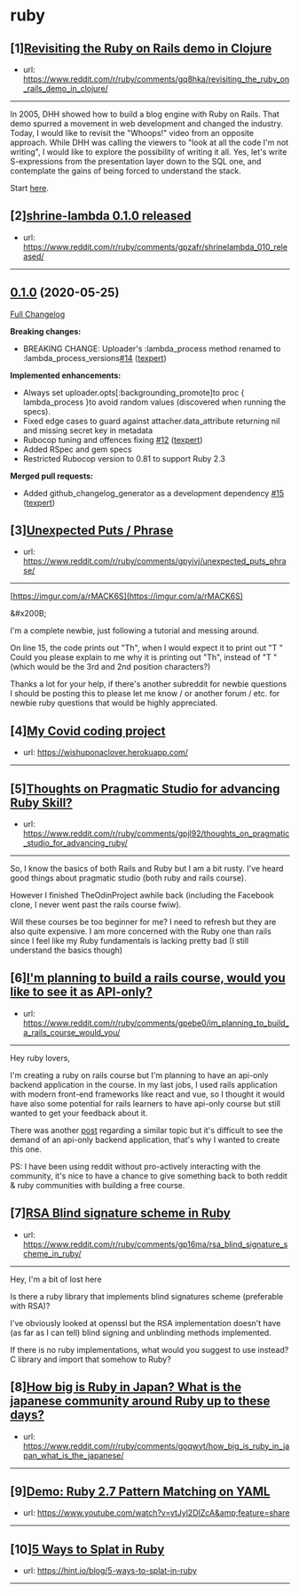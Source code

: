 # ruby
## [1][Revisiting the Ruby on Rails demo in Clojure](https://www.reddit.com/r/ruby/comments/gq8hka/revisiting_the_ruby_on_rails_demo_in_clojure/)
- url: https://www.reddit.com/r/ruby/comments/gq8hka/revisiting_the_ruby_on_rails_demo_in_clojure/
---
In 2005, DHH showed how to build a blog engine with Ruby on Rails. That demo spurred a movement in web development and changed the industry. Today, I would like to revisit the "Whoops!" video from an opposite approach. While DHH was calling the viewers to "look at all the code I'm not writing", I would like to explore the possibility of writing it all. Yes, let's write S-expressions from the presentation layer down to the SQL one, and contemplate the gains of being forced to understand the stack.

Start [here](https://youtu.be/tqu3HWEslqA).
## [2][shrine-lambda 0.1.0 released](https://www.reddit.com/r/ruby/comments/gpzafr/shrinelambda_010_released/)
- url: https://www.reddit.com/r/ruby/comments/gpzafr/shrinelambda_010_released/
---
## [0.1.0](https://github.com/texpert/shrine-lambda/tree/v0.1.0) (2020-05-25)

[Full Changelog](https://github.com/texpert/shrine-lambda/compare/v0.0.1...v0.1.0)

**Breaking changes:**

* BREAKING CHANGE: Uploader's :lambda\_process method renamed to :lambda\_process\_versions[\#14](https://github.com/texpert/shrine-lambda/pull/14) ([texpert](https://github.com/texpert))

**Implemented enhancements:**

* Always set uploader.opts\[:backgrounding\_promote\]to proc { lambda\_process }to avoid random values (discovered when running the specs).
* Fixed edge cases to guard against attacher.data\_attribute returning nil and missing secret key in metadata
* Rubocop tuning and offences fixing [\#12](https://github.com/texpert/shrine-lambda/pull/12) ([texpert](https://github.com/texpert))
* Added RSpec and gem specs
* Restricted Rubocop version to 0.81 to support Ruby 2.3

**Merged pull requests:**

* Added github\_changelog\_generator as a development dependency [\#15](https://github.com/texpert/shrine-lambda/pull/15) ([texpert](https://github.com/texpert))
## [3][Unexpected Puts / Phrase](https://www.reddit.com/r/ruby/comments/gpyivj/unexpected_puts_phrase/)
- url: https://www.reddit.com/r/ruby/comments/gpyivj/unexpected_puts_phrase/
---
 [https://imgur.com/a/rMACK6S](https://imgur.com/a/rMACK6S) 

&amp;#x200B;

I'm a complete newbie, just following a tutorial and messing around.

On line 15, the code prints out "Th", when I would expect it to print out "T "  
Could you please explain to me why it is printing out "Th", instead of "T " (which would be the 3rd and 2nd position characters?)

Thanks a lot for your help, if there's another subreddit for newbie questions I should be posting this to please let me know / or another forum / etc. for newbie ruby questions that would be highly appreciated.
## [4][My Covid coding project](https://www.reddit.com/r/ruby/comments/gpp37y/my_covid_coding_project/)
- url: https://wishuponaclover.herokuapp.com/
---

## [5][Thoughts on Pragmatic Studio for advancing Ruby Skill?](https://www.reddit.com/r/ruby/comments/gpjl92/thoughts_on_pragmatic_studio_for_advancing_ruby/)
- url: https://www.reddit.com/r/ruby/comments/gpjl92/thoughts_on_pragmatic_studio_for_advancing_ruby/
---
So, I know the basics of both Rails and Ruby but I am a bit rusty. I've heard good things about pragmatic studio (both ruby and rails course).

However I finished TheOdinProject awhile back (including the Facebook clone, I never went past the rails course fwiw).

Will these courses be too beginner for me? I need to refresh but they are also quite expensive. I am more concerned with the Ruby one than rails since I feel like my Ruby fundamentals is lacking pretty bad (I still understand the basics though)
## [6][I'm planning to build a rails course, would you like to see it as API-only?](https://www.reddit.com/r/ruby/comments/gpebe0/im_planning_to_build_a_rails_course_would_you/)
- url: https://www.reddit.com/r/ruby/comments/gpebe0/im_planning_to_build_a_rails_course_would_you/
---
Hey ruby lovers,  


I'm creating a ruby on rails course but I'm planning to have an api-only backend application in the course. In my last jobs, I used rails application with modern front-end frameworks like react and vue, so I thought it would have also some potential for rails learners to have api-only course but still wanted to get your feedback about it.  


There was another [post](https://www.reddit.com/r/ruby/comments/gi9wcg/im_creating_a_ruby_on_rails_6_course_what_would/) regarding a similar topic but it's difficult to see the demand of an api-only backend application, that's why I wanted to create this one.  


PS: I have been using reddit without pro-actively interacting with the community, it's nice to have a chance to give something back to both reddit &amp; ruby communities with building a free course.
## [7][RSA Blind signature scheme in Ruby](https://www.reddit.com/r/ruby/comments/gp16ma/rsa_blind_signature_scheme_in_ruby/)
- url: https://www.reddit.com/r/ruby/comments/gp16ma/rsa_blind_signature_scheme_in_ruby/
---
Hey, I'm a bit of lost here

Is there a ruby library that implements blind signatures scheme (preferable with RSA)?

I've obviously looked at openssl but the RSA implementation doesn't have (as far as I can tell) blind signing and unblinding methods implemented.

If there is no ruby implementations, what would you suggest to use instead? C library and import that somehow to Ruby?
## [8][How big is Ruby in Japan? What is the japanese community around Ruby up to these days?](https://www.reddit.com/r/ruby/comments/goqwyt/how_big_is_ruby_in_japan_what_is_the_japanese/)
- url: https://www.reddit.com/r/ruby/comments/goqwyt/how_big_is_ruby_in_japan_what_is_the_japanese/
---

## [9][Demo: Ruby 2.7 Pattern Matching on YAML](https://www.reddit.com/r/ruby/comments/goei88/demo_ruby_27_pattern_matching_on_yaml/)
- url: https://www.youtube.com/watch?v=vtJyl2DIZcA&amp;feature=share
---

## [10][5 Ways to Splat in Ruby](https://www.reddit.com/r/ruby/comments/gnve20/5_ways_to_splat_in_ruby/)
- url: https://hint.io/blog/5-ways-to-splat-in-ruby
---

